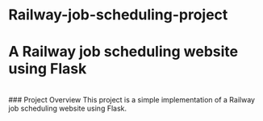# Railway-job-scheduling-project
A Railway job scheduling website using Flask
=====================================
<br>
### Project Overview
This project is a simple implementation of a Railway job scheduling website using Flask.
